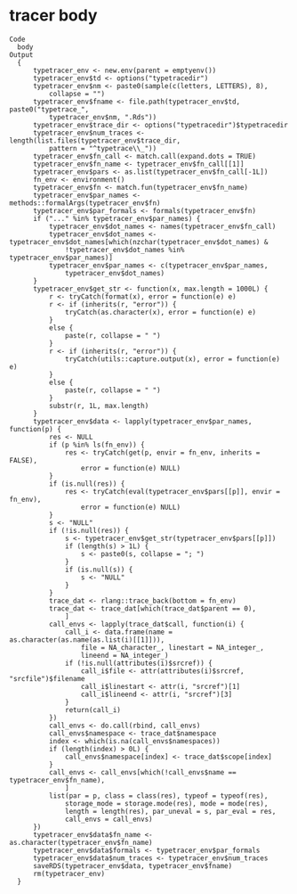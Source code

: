 # tracer body

    Code
      body
    Output
      {
          typetracer_env <- new.env(parent = emptyenv())
          typetracer_env$td <- options("typetracedir")
          typetracer_env$nm <- paste0(sample(c(letters, LETTERS), 8), 
              collapse = "")
          typetracer_env$fname <- file.path(typetracer_env$td, paste0("typetrace_", 
              typetracer_env$nm, ".Rds"))
          typetracer_env$trace_dir <- options("typetracedir")$typetracedir
          typetracer_env$num_traces <- length(list.files(typetracer_env$trace_dir, 
              pattern = "^typetrace\\_"))
          typetracer_env$fn_call <- match.call(expand.dots = TRUE)
          typetracer_env$fn_name <- typetracer_env$fn_call[[1]]
          typetracer_env$pars <- as.list(typetracer_env$fn_call[-1L])
          fn_env <- environment()
          typetracer_env$fn <- match.fun(typetracer_env$fn_name)
          typetracer_env$par_names <- methods::formalArgs(typetracer_env$fn)
          typetracer_env$par_formals <- formals(typetracer_env$fn)
          if ("..." %in% typetracer_env$par_names) {
              typetracer_env$dot_names <- names(typetracer_env$fn_call)
              typetracer_env$dot_names <- typetracer_env$dot_names[which(nzchar(typetracer_env$dot_names) & 
                  !typetracer_env$dot_names %in% typetracer_env$par_names)]
              typetracer_env$par_names <- c(typetracer_env$par_names, 
                  typetracer_env$dot_names)
          }
          typetracer_env$get_str <- function(x, max.length = 1000L) {
              r <- tryCatch(format(x), error = function(e) e)
              r <- if (inherits(r, "error")) {
                  tryCatch(as.character(x), error = function(e) e)
              }
              else {
                  paste(r, collapse = " ")
              }
              r <- if (inherits(r, "error")) {
                  tryCatch(utils::capture.output(x), error = function(e) e)
              }
              else {
                  paste(r, collapse = " ")
              }
              substr(r, 1L, max.length)
          }
          typetracer_env$data <- lapply(typetracer_env$par_names, function(p) {
              res <- NULL
              if (p %in% ls(fn_env)) {
                  res <- tryCatch(get(p, envir = fn_env, inherits = FALSE), 
                      error = function(e) NULL)
              }
              if (is.null(res)) {
                  res <- tryCatch(eval(typetracer_env$pars[[p]], envir = fn_env), 
                      error = function(e) NULL)
              }
              s <- "NULL"
              if (!is.null(res)) {
                  s <- typetracer_env$get_str(typetracer_env$pars[[p]])
                  if (length(s) > 1L) {
                      s <- paste0(s, collapse = "; ")
                  }
                  if (is.null(s)) {
                      s <- "NULL"
                  }
              }
              trace_dat <- rlang::trace_back(bottom = fn_env)
              trace_dat <- trace_dat[which(trace_dat$parent == 0), 
                  ]
              call_envs <- lapply(trace_dat$call, function(i) {
                  call_i <- data.frame(name = as.character(as.name(as.list(i)[[1]])), 
                      file = NA_character_, linestart = NA_integer_, 
                      lineend = NA_integer_)
                  if (!is.null(attributes(i)$srcref)) {
                      call_i$file <- attr(attributes(i)$srcref, "srcfile")$filename
                      call_i$linestart <- attr(i, "srcref")[1]
                      call_i$lineend <- attr(i, "srcref")[3]
                  }
                  return(call_i)
              })
              call_envs <- do.call(rbind, call_envs)
              call_envs$namespace <- trace_dat$namespace
              index <- which(is.na(call_envs$namespaces))
              if (length(index) > 0L) {
                  call_envs$namespace[index] <- trace_dat$scope[index]
              }
              call_envs <- call_envs[which(!call_envs$name == typetracer_env$fn_name), 
                  ]
              list(par = p, class = class(res), typeof = typeof(res), 
                  storage_mode = storage.mode(res), mode = mode(res), 
                  length = length(res), par_uneval = s, par_eval = res, 
                  call_envs = call_envs)
          })
          typetracer_env$data$fn_name <- as.character(typetracer_env$fn_name)
          typetracer_env$data$formals <- typetracer_env$par_formals
          typetracer_env$data$num_traces <- typetracer_env$num_traces
          saveRDS(typetracer_env$data, typetracer_env$fname)
          rm(typetracer_env)
      }

